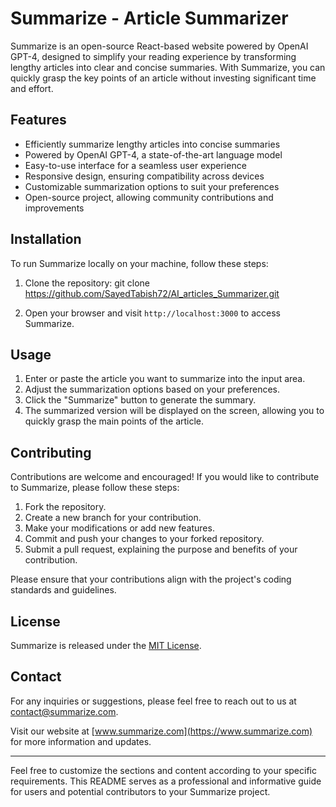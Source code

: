 # Summarize - Article Summarizer

Summarize is an open-source React-based website powered by OpenAI GPT-4, designed to simplify your reading experience by transforming lengthy articles into clear and concise summaries. With Summarize, you can quickly grasp the key points of an article without investing significant time and effort.

## Features

- Efficiently summarize lengthy articles into concise summaries
- Powered by OpenAI GPT-4, a state-of-the-art language model
- Easy-to-use interface for a seamless user experience
- Responsive design, ensuring compatibility across devices
- Customizable summarization options to suit your preferences
- Open-source project, allowing community contributions and improvements

## Installation

To run Summarize locally on your machine, follow these steps:

1. Clone the repository:
git clone https://github.com/SayedTabish72/AI_articles_Summarizer.git

5. Open your browser and visit `http://localhost:3000` to access Summarize.

## Usage

1. Enter or paste the article you want to summarize into the input area.
2. Adjust the summarization options based on your preferences.
3. Click the "Summarize" button to generate the summary.
4. The summarized version will be displayed on the screen, allowing you to quickly grasp the main points of the article.

## Contributing

Contributions are welcome and encouraged! If you would like to contribute to Summarize, please follow these steps:

1. Fork the repository.
2. Create a new branch for your contribution.
3. Make your modifications or add new features.
4. Commit and push your changes to your forked repository.
5. Submit a pull request, explaining the purpose and benefits of your contribution.

Please ensure that your contributions align with the project's coding standards and guidelines.

## License

Summarize is released under the [MIT License](https://opensource.org/licenses/MIT).

## Contact

For any inquiries or suggestions, please feel free to reach out to us at [contact@summarize.com](mailto:contact@summarize.com).

Visit our website at [www.summarize.com](https://www.summarize.com) for more information and updates.

---

Feel free to customize the sections and content according to your specific requirements. This README serves as a professional and informative guide for users and potential contributors to your Summarize project.
